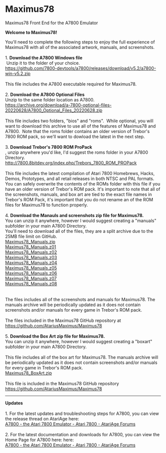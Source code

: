 # Maximus78
Maximus78 Front End for the A7800 Emulator
<body>

<p class="auto-style1"><strong>Welcome to Maximus78!</strong><br />
</p>
<p class="auto-style1">You&#39;ll need to complete the following steps to enjoy the 
full experience of Maximus78 with all of the associated artwork, manuals, and 
screenshots.<br />
<br />
1. <strong>Download the A7800 Windows file</strong><br />
&nbsp;Unzip it to the folder of your choice.<br />
<a href="https://github.com/7800-devtools/a7800/releases/download/v5.2/a7800-win-v5.2.zip">
https://github.com/7800-devtools/a7800/releases/download/v5.2/a7800-win-v5.2.zip</a><br />
<br />
This file
includes the A7800 executable required for Maximus78.<br>
<br />
2. <strong>Download the A7800 Optional Files</strong><br />
Unzip to the same folder location as A7800.&nbsp; <br />
<a href="https://archive.org/download/a-7800-optional-files-20220628/A7800_Optional_Files_20220628.zip">
https://archive.org/download/a-7800-optional-files-20220628/A7800_Optional_Files_20220628.zip</a><br />
<br />
This file
includes two folders, &quot;bios&quot; and &quot;roms&quot;.&nbsp; While optional, you will want to 
download this archive to use all of the features of Maximus78 and A7800.&nbsp; 
Note that the roms folder contains an older version of Trebor&#39;s 7800 ROM pack, 
so we&#39;ll want to dowload the latest in the next step.<br>
<br />
3. <strong>Download Trebor&#39;s 7800 ROM ProPack</strong><br />
, unzip anywhere you&#39;d like, I&#39;d suggest the 
roms folder in your A7800 Directory.<br />
<a href="http://7800.8bitdev.org/index.php/Trebors_7800_ROM_PROPack">
http://7800.8bitdev.org/index.php/Trebors_7800_ROM_PROPack</a><br />
<br />
This file
includes the latest compilation of Atari 7800 Homebrews, Hacks, Demos, 
Prototypes, and all retail releases in both NTSC and PAL formats.&nbsp; You can 
safely overwrite the contents of the ROMs folder with this file if you have an 
older version of Trebor&#39;s ROM pack.
It's important to note that all of the screenshots, manuals, and box art are tied to the exact file names in Trebor's ROM Pack, it's important that you do not rename an of the ROM files for Maximus78 to function properly.<br>
<br />
4. <strong>Download the Manauls and screenshots zip file for Maximus78. 
</strong><br />
You can unzip it anywhere, however I would suggest creating a "manuals" subfolder in your main A7800 Directory.<br />
You&#39;ll need to download all of the files, they are a split archive due to the 
25MB file limit on GitHub.<br />
<a href="https://github.com/AtariusMaximus/Maximus78/blob/master/Maximus78_Manuals.zip">Maximus78_Manuals.zip</a><br />
<a href="https://github.com/AtariusMaximus/Maximus78/blob/master/Maximus78_Manuals.z01">Maximus78_Manuals.z01</a><br />
<a href="https://github.com/AtariusMaximus/Maximus78/blob/master/Maximus78_Manuals.z02">Maximus78_Manuals.z02</a><br />
<a href="https://github.com/AtariusMaximus/Maximus78/blob/master/Maximus78_Manuals.z03">Maximus78_Manuals.z03</a><br />
<a href="https://github.com/AtariusMaximus/Maximus78/blob/master/Maximus78_Manuals.z04">Maximus78_Manuals.z04</a><br />
<a href="https://github.com/AtariusMaximus/Maximus78/blob/master/Maximus78_Manuals.z05">Maximus78_Manuals.z05</a><br />
<a href="https://github.com/AtariusMaximus/Maximus78/blob/master/Maximus78_Manuals.z06">Maximus78_Manuals.z06</a><br />
<a href="https://github.com/AtariusMaximus/Maximus78/blob/master/Maximus78_Manuals.z07">Maximus78_Manuals.z07</a><br />
<a href="https://github.com/AtariusMaximus/Maximus78/blob/master/Maximus78_Manuals.z08">Maximus78_Manuals.z08</a><br />
<br /

<br>The files includes all of the screenshots and manuals for Maximus78. The manuals archive will be periodically updated as it does not contain screenshots and/or manuals for every game in Trebor's ROM pack.<br>
<br>The files included in the Maximus78 GitHub repository at 
<a href="https://github.com/AtariusMaximus/Maximus78">https://github.com/AtariusMaximus/Maximus78
</a>
<br>
<br />
5. <strong>Download the Box Art zip file for Maximus78.</strong> <br />
You can unzip it anywhere, however I would suggest creating a "boxart" subfolder in your main A7800 Directory.<br />
<br>This file includes all of the box art for Maximus78. The manuals archive will be periodically updated as it does not contain screenshots and/or manuals for every game in Trebor's ROM pack.<br />
<a href="https://github.com/AtariusMaximus/Maximus78/blob/master/Maximus78_boxart.zip">Maximus78_BoxArt.zip</a><br>
<br>This file is included in the Maximus78 GitHub repository 
<a href="https://github.com/AtariusMaximus/Maximus78">https://github.com/AtariusMaximus/Maximus78</a>
<br />
</p>
<hr />
<p class="auto-style1">
<strong>Updates</strong><br />
<br />
1. For the latest updates and troubleshooting steps for A7800, you can view the release thread on AtariAge 
here:<br />
<a href="https://forums.atariage.com/topic/268458-a7800-the-atari-7800-emulator/#comment-3819566">
A7800 - the Atari 7800 Emulator - Atari 7800 - AtariAge Forums</a><br />
<br />
2. For the latest documentation and downloads for A7800, you can view the Home Page for A7800 here:
here:<br />
<a href="http://7800.8bitdev.org/index.php/Main_Page">
A7800 - the Atari 7800 Emulator - Atari 7800 - AtariAge Forums</a><br />

<br />
</p>

</body>
